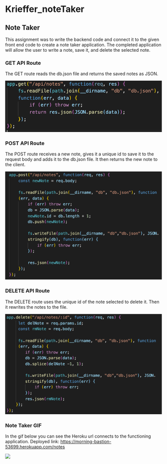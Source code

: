 # Krieffer_noteTaker
  
## Note Taker
  This assignment was to write the backend code and connect it to the given front end code to create a note taker application. The completed application will allow the user to write a note, save it, and delete the selected note. 

### GET API Route
  The GET route reads the db.json file and returns the saved notes as JSON.  

![get](https://github.com/Krieffer21/Krieffer_noteTaker/blob/master/assets/Screen%20Shot%202020-06-16%20at%203.18.52%20PM.png)

### POST API Route
  The POST route receives a new note, gives it a unique id to save it to the request body and adds it to the db.json file. It then returns the new note to the client. 

![post](https://github.com/Krieffer21/Krieffer_noteTaker/blob/master/assets/Screen%20Shot%202020-06-16%20at%203.17.54%20PM.png)

### DELETE API Route
  The DELETE route uses the unique id of the note selected to delete it. Then it rewrites the notes to the file.    
  
![delete](https://github.com/Krieffer21/Krieffer_noteTaker/blob/master/assets/Screen%20Shot%202020-06-16%20at%203.18.04%20PM.png)

### Note Taker GIF
  In the gif below you can see the Heroku url connects to the functioning application. 
  Deployed link: https://morning-bastion-53699.herokuapp.com/notes 

![](https://github.com/Krieffer21/Krieffer_noteTaker/blob/master/assets/note.gif)
